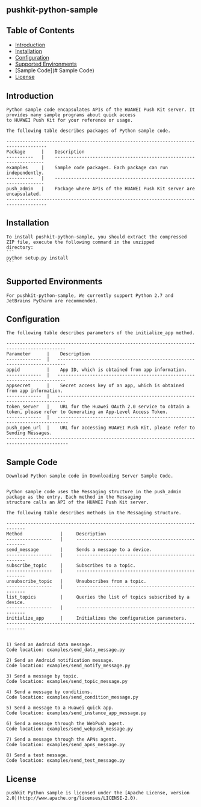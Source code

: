 ## pushkit-python-sample


## Table of Contents

 * [Introduction](#introduction)
 * [Installation](#installation)
 * [Configuration ](#configuration )
 * [Supported Environments](#supported-environments)
 * [Sample Code](# Sample Code)
 * [License](#license)
 
 
## Introduction

	Python sample code encapsulates APIs of the HUAWEI Push Kit server. It provides many sample programs about quick access 
	to HUAWEI Push Kit for your reference or usage.

	The following table describes packages of Python sample code.

	-------------------------------------------------------------------------------------
	Package      |    Description
	----------   |    ------------------------------------------------------------------
	examples     |    Sample code packages. Each package can run independently.
	----------   |    ------------------------------------------------------------------
	push_admin   |    Package where APIs of the HUAWEI Push Kit server are encapsulated.
	-------------------------------------------------------------------------------------
	
## Installation

    To install pushkit-python-sample, you should extract the compressed ZIP file, execute the following command in the unzipped
    directory:
    ```
    python setup.py install
    ```

## Supported Environments
	For pushkit-python-sample, We currently support Python 2.7 and JetBrains PyCharm are recommended.


## Configuration 
	The following table describes parameters of the initialize_app method.

	--------------------------------------------------------------------------------------------
	Parameter      |    Description
	-------------  |   ------------------------------------------------------------------------- 
	appid          |    App ID, which is obtained from app information.
	-------------  |   -------------------------------------------------------------------------
	appsecret      |    Secret access key of an app, which is obtained from app information.
	-------------  |   -------------------------------------------------------------------------
	token_server   |    URL for the Huawei OAuth 2.0 service to obtain a token, please refer to Generating an App-Level Access Token.
	-------------  |   --------------------------------------------------------------------------
	push_open_url  |    URL for accessing HUAWEI Push Kit, please refer to Sending Messages.
	---------------------------------------------------------------------------------------------


## Sample Code
	Download Python sample code in Downloading Server Sample Code.


	Python sample code uses the Messaging structure in the push_admin package as the entry. Each method in the Messaging 
	structure calls an API of the HUAWEI Push Kit server.

	The following table describes methods in the Messaging structure.

	-----------------------------------------------------------------------------
	Method              |     Description
	-----------------   |     ---------------------------------------------------
	send_message        |     Sends a message to a device.
	-----------------   |     ---------------------------------------------------
	subscribe_topic     |     Subscribes to a topic.
	-----------------   |     ---------------------------------------------------
	unsubscribe_topic   |     Unsubscribes from a topic.
	-----------------   |     ---------------------------------------------------
	list_topics         |     Queries the list of topics subscribed by a device.
	-----------------   |     ---------------------------------------------------
	initialize_app      |     Initializes the configuration parameters.
	-----------------------------------------------------------------------------


	1) Send an Android data message.
	Code location: examples/send_data_message.py

	2) Send an Android notification message.
	Code location: examples/send_notify_message.py

	3) Send a message by topic.
	Code location: examples/send_topic_message.py

	4) Send a message by conditions.
	Code location: examples/send_condition_message.py

	5) Send a message to a Huawei quick app.
	Code location: examples/send_instance_app_message.py

	6) Send a message through the WebPush agent.
	Code location: examples/send_webpush_message.py

	7) Send a message through the APNs agent.
	Code location: examples/send_apns_message.py

	8) Send a test message.
	Code location: examples/send_test_message.py

## License

	pushkit Python sample is licensed under the [Apache License, version 2.0](http://www.apache.org/licenses/LICENSE-2.0).